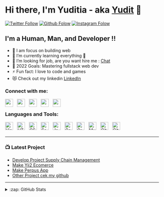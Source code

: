 # Hi there, I'm Yuditia - aka [Yudit][instagram] 👋

[![Twitter Follow](https://img.shields.io/twitter/follow/codeSTACKr?color=1DA1F2&logo=twitter&style=for-the-badge)][twitter] [![Github Folow](https://img.shields.io/badge/-Github-lightgrey)][github] [![Instagram Folow](https://img.shields.io/badge/IG-Instagram-red)][instagram]

## I'm a Human, Man, and Developer !!

- 🔭 I am focus on building web
- 🌱 I’m currently learning everything 🤣
- 👯 I’m looking for job, are you want hire me : [Chat][whatsapp]
- 🥅 2022 Goals: Mastering fullstack web dev
- ⚡ Fun fact: I love to code and games
- 😻 Check out my linkedin [LinkedIn][linkedin]

### Connect with me:

[<img align="left" width="26px" src="https://banner2.kisspng.com/20180422/srw/kisspng-logo-web-development-clip-art-site-vector-5add4dee019ee5.7373764915244528460066.jpg" style="padding-right:10px;" />][website]
&nbsp;&nbsp;
[<img align="left" width="26px" src="https://logodownload.org/wp-content/uploads/2014/09/twitter-logo-2-1.png" style="padding-right:10px;" />][twitter]
&nbsp;&nbsp;
[<img align="left" width="26px" src="https://cdn.freebiesupply.com/logos/large/2x/linkedin-icon-logo-png-transparent.png" style="padding-right:10px;" />][linkedin]
&nbsp;&nbsp;
[<img align="left" width="26px" src="https://www.kindpng.com/picc/m/91-916750_ig-logo-instagram-hd-png-download.png" style="padding-right:10px;" />][instagram]
&nbsp;&nbsp;
[<img align="left" width="26px" src="https://www.herzog.ac.il/wp-content/uploads/2017/11/whatsapp-icon-logo-vector.png" style="padding-right:10px;" />][whatsapp]

### Languages and Tools:

[<img align="left" alt="Visual Studio Code" width="26px" src="https://cdn.jsdelivr.net/gh/devicons/devicon/icons/vscode/vscode-original.svg" style="padding-right:10px;" />][website]
[<img align="left" alt="HTML5" width="26px" src="https://cdn.jsdelivr.net/gh/devicons/devicon/icons/html5/html5-original.svg" style="padding-right:10px;" />][website]
[<img align="left" alt="CSS3" width="26px" src="https://cdn.jsdelivr.net/gh/devicons/devicon/icons/css3/css3-original.svg" style="padding-right:10px;" />][website]
[<img align="left" alt="Sass" width="26px" src="https://www.yiiframework.com/image/design/favicon/favicon.ico" style="padding-right:10px;" />][website]
[<img align="left" alt="JavaScript" width="26px" src="https://logospng.org/download/laravel/logo-laravel-icon-1024.png" style="padding-right:10px;" />][website]
[<img align="left" alt="Gatsby" width="26px" src="https://duhayazilim.com/wp-content/uploads/2019/04/1280px-PHP-logo.svg_-1-1024x553.png" style="padding-right:10px;" />][website]
[<img align="left" alt="GraphQL" width="26px" src="https://www.codeconquest.com/wp-content/uploads/jQuery-logo-300x300.jpg" style="padding-right:10px;" />][website]
[<img align="left" alt="MySQL" width="26px" src="https://cdn.jsdelivr.net/gh/devicons/devicon/icons/mysql/mysql-original.svg" style="padding-right:10px;" />][website]
[<img align="left" alt="Git" width="26px" src="https://cdn.jsdelivr.net/gh/devicons/devicon/icons/git/git-original.svg" style="padding-right:10px;" />][website]
[<img align="left" alt="GitHub" width="26px" src="https://user-images.githubusercontent.com/3369400/139448065-39a229ba-4b06-434b-bc67-616e2ed80c8f.png" style="padding-right:10px;" />][github]

<br />
<br />

---

### 📺 Latest Project

<!-- YOUTUBE:START -->

- [Develop Project Supply Chain Management][website]
- [Make Yii2 Ecomerce][github]
- [Make Perpus App][github]
- [Other Project cek my github][github]
<!-- YOUTUBE:END -->



---



<details>
  <summary>:zap: GitHub Stats</summary>

  <img align="left" alt="codeSTACKr's GitHub Stats" src="https://github-readme-stats.vercel.app/api?username=yuditia&show_icons=true&hide_border=false&title_color=ff652f&icon_color=FFE400&bg_color=09131B&text_color=ffffff&border_color=0c1a25" />

</details>

[website]: https://yuditia.github.io/
[instagram]: https://www.instagram.com/yuditraditya/
[linkedin]: https://www.linkedin.com/in/yuditia-3633521b3
[twitter]: https://twitter.com/Yuditcode?t=TTuRWdOwzHkI_wmhwrKc_Q&s=08
[whatsapp]: http://bitly.ws/rXxp
[telegram]: https://t.me/yuditraditya
[github]: https://github.com/yuditia
